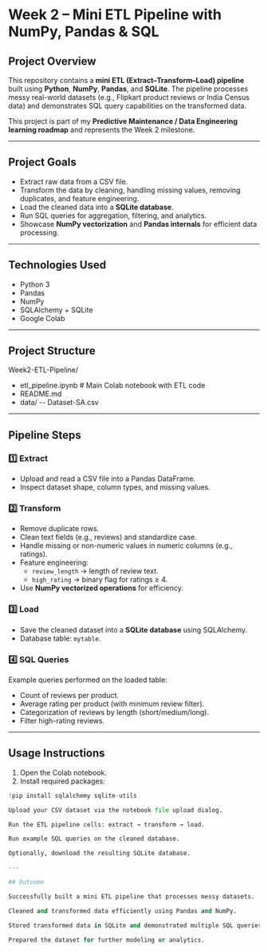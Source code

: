 # Week 2 – Mini ETL Pipeline with NumPy, Pandas & SQL

## Project Overview
This repository contains a **mini ETL (Extract–Transform–Load) pipeline** built using **Python**, **NumPy**, **Pandas**, and **SQLite**. The pipeline processes messy real-world datasets (e.g., Flipkart product reviews or India Census data) and demonstrates SQL query capabilities on the transformed data.

This project is part of my **Predictive Maintenance / Data Engineering learning roadmap** and represents the Week 2 milestone.

---

## Project Goals
- Extract raw data from a CSV file.
- Transform the data by cleaning, handling missing values, removing duplicates, and feature engineering.
- Load the cleaned data into a **SQLite database**.
- Run SQL queries for aggregation, filtering, and analytics.
- Showcase **NumPy vectorization** and **Pandas internals** for efficient data processing.

---

## Technologies Used
- Python 3
- Pandas
- NumPy
- SQLAlchemy + SQLite
- Google Colab

---

## Project Structure
Week2-ETL-Pipeline/
- etl_pipeline.ipynb # Main Colab notebook with ETL code
- README.md
- data/
-- Dataset-SA.csv 

---

## Pipeline Steps

### 1️⃣ Extract
- Upload and read a CSV file into a Pandas DataFrame.
- Inspect dataset shape, column types, and missing values.

### 2️⃣ Transform
- Remove duplicate rows.
- Clean text fields (e.g., reviews) and standardize case.
- Handle missing or non-numeric values in numeric columns (e.g., ratings).
- Feature engineering:
  - `review_length` → length of review text.
  - `high_rating` → binary flag for ratings ≥ 4.
- Use **NumPy vectorized operations** for efficiency.

### 3️⃣ Load
- Save the cleaned dataset into a **SQLite database** using SQLAlchemy.
- Database table: `mytable`.

### 4️⃣ SQL Queries
Example queries performed on the loaded table:
- Count of reviews per product.
- Average rating per product (with minimum review filter).
- Categorization of reviews by length (short/medium/long).
- Filter high-rating reviews.

---

## Usage Instructions

1. Open the Colab notebook.
2. Install required packages:

```python
!pip install sqlalchemy sqlite-utils

Upload your CSV dataset via the notebook file upload dialog.

Run the ETL pipeline cells: extract → transform → load.

Run example SQL queries on the cleaned database.

Optionally, download the resulting SQLite database.

---

## Outcome

Successfully built a mini ETL pipeline that processes messy datasets.

Cleaned and transformed data efficiently using Pandas and NumPy.

Stored transformed data in SQLite and demonstrated multiple SQL queries.

Prepared the dataset for further modeling or analytics.
